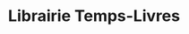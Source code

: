 ---
title: "Librairie Temps-Livres"
url: /le-pre-saint-gervais/librairie-temps-livres/
shop: livres
---